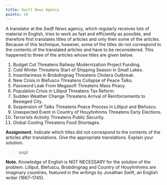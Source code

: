 ```yaml
---
title: Swift News Agency
points: 10
---
```


A translator at the *Swift News* agency, which regularly receives lots of material in English,
tries to work as fast and efficiently as possible, and therefore first translates titles of articles
and only then some of the articles. Because of this technique, however, some of the titles do
not correspond to the contents of the translated articles and have to be reconsidered. This
happened to three of the articles whose titles are given below. 

1. Budget Cut Threatens Railway
Modernization Project Funding.
2. Cold Winter Threatens Start of
Shipping Season in Small Lakes.
3. Insanitariness in Brobdingnag
Threatens Cholera Outbreak.
4. New Crisis in Blefuscu Threatens
Collapse of Peace Talks.
5. Password Leak From Megasoft
Threatens Mass Piracy.
6. Population Crisis in Lilliput
Threatens Tax Reform.
7. Sudden Weather Change Threatens
Arrival of Reinforcements to
Besieged City.
8. Suspension of Talks Threatens Peace
Process in Lilliput and Blefuscu.
9. Unexpected Event in Country of
Houyhnhnms Threatens Early
Elections.
10. Terrorists Activity Threatens Public
Security.
11. Global Cooling Threatens Food
Shortages.

**Assignment.** Indicate which titles did not correspond to the contents of the articles after
translations. Give the appropriate translations. Explain your solution. 

> :expl

**Note.** Knowledge of English is NOT NECESSARY for the solution of the problem. Lilliput,
Blefuscu, Brobdingnag and Country of Houyhnhnms are imaginary countries, featured in the
writings by Jonathan Swift, an English writer (1667–1745).